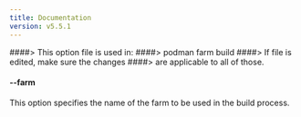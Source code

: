 ```yaml
---
title: Documentation
version: v5.5.1
---
```


####> This option file is used in:
####>   podman farm build
####> If file is edited, make sure the changes
####> are applicable to all of those.
#### **--farm**

This option specifies the name of the farm to be used in the build process.
